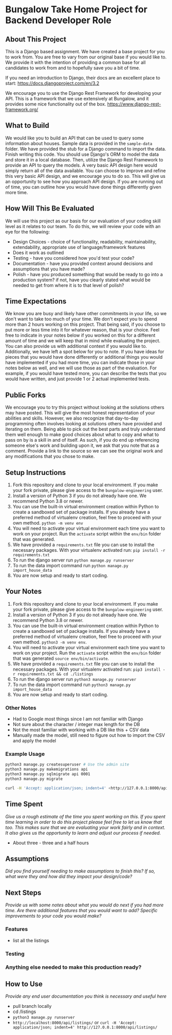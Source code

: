 # Bungalow Take Home Project for Backend Developer Role

## About This Project

This is a Django based assignment. We have created a base project for you to work from.
You are free to vary from our original base if you would like to. We provide it with the intention of providing
a common base for all candidates to work from and to hopefully save you a bit of time.

If you need an introduction to Django, their docs are an excellent place to start: <https://docs.djangoproject.com/en/3.2>

We encourage you to use the Django Rest Framework for developing your API. This is a framework that we use extensively
at Bungalow, and it provides some nice functionality out of the box. <https://www.django-rest-framework.org/>

## What to Build

We would like you to build an API that can be used to query some information about houses.
Sample data is provided in the `sample-data` folder.
We have provided the stub for a Django command to import the data. Finish writing this code.
You should use Django's ORM to model the data and store it in a local database.
Then, utilize the Django Rest Framework to provide an API to query the models.
A very basic API design here would simply return all of the data available.
You can choose to improve and refine this very basic API design, and we encourage you to do so.
This will give us an opportunity to see how you approach API design.
If you are running out of time, you can outline how you would have done things differently given more time.

## How Will This Be Evaluated

We will use this project as our basis for our evaluation of your coding skill level as it relates to our team.
To do this, we will review your code with an eye for the following:

- Design Choices - choice of functionality, readability, maintainability, extendability, appropriate use of language/framework features
- Does it work as outlined
- Testing - have you considered how you'd test your code?
- Documentation - have you provided context around decisions and assumptions that you have made?
- Polish - have you produced something that would be ready to go into a production system?
  if not, have you clearly stated what would be needed to get from where it is to that level of polish?

## Time Expectations

We know you are busy and likely have other commitments in your life, so we don't want to take too much of your time.
We don't expect you to spend more than 2 hours working on this project. That being said, if you choose to put more or
less time into it for whatever reason, that is your choice. Feel free to indicate in your notes below if you worked on
this for a different amount of time and we will keep that in mind while evaluating the project. You can also provide us
with additional context if you would like to. Additionally, we have left a spot below for you to note. If you have ideas
for pieces that you would have done differently or additional things you would have implemented if you had more time,
you can indicate those in your notes below as well, and we will use those as part of the evaluation. For example, if you
would have tested more, you can describe the tests that you would have written, and just provide 1 or 2 actual implemented
tests.

## Public Forks

We encourage you to try this project without looking at the solutions others may have posted. This will give the most
honest representation of your abilities and skills. However, we also recognize that day-to-day programming often involves
looking at solutions others have provided and iterating on them. Being able to pick out the best parts and truly
understand them well enough to make good choices about what to copy and what to pass on by is a skill in and of itself.
As such, if you do end up referencing someone else's work and building upon it, we ask that you note that as a comment.
Provide a link to the source so we can see the original work and any modifications that you chose to make.

## Setup Instructions

1. Fork this repository and clone to your local environment. If you make your fork private, please give access to the `bungalow-engineering` user.
1. Install a version of Python 3 if you do not already have one. We recommend Python 3.8 or newer.
1. You can use the built-in virtual environment creation within Python to create a sandboxed set of package installs.
   If you already have a preferred method of virtualenv creation, feel free to proceed with your own method.
   `python -m venv env`
1. You will need to activate your virtual environment each time you want to work on your project.
   Run the `activate` script within the `env/bin` folder that was generated.
1. We have provided a `requirements.txt` file you can use to install the necessary packages.
   With your virtualenv activated run: `pip install -r requirements.txt`
1. To run the django server run `python manage.py runserver`
1. To run the data import command run `python manage.py import_house_data`
1. You are now setup and ready to start coding.

## Your Notes

1. Fork this repository and clone to your local environment. If you make your fork private, please give access to the `bungalow-engineering` user.
1. Install a version of Python 3 if you do not already have one. We recommend Python 3.8 or newer.
1. You can use the built-in virtual environment creation within Python to create a sandboxed set of package installs.
   If you already have a preferred method of virtualenv creation, feel free to proceed with your own method.
   `python3 -m venv env`.
1. You will need to activate your virtual environment each time you want to work on your project.
   Run the `activate` script within the `env/bin` folder that was generated `source env/bin/activate`.
1. We have provided a `requirements.txt` file you can use to install the necessary packages.
   With your virtualenv activated run: `pip3 install -r requirements.txt && cd ./listings`
1. To run the django server run `python3 manage.py runserver`
1. To run the data import command run `python3 manage.py import_house_data`
1. You are now setup and ready to start coding.

### Other Notes

- Had to Google most things since I am not familiar with Django
- Not sure about the character / integer max length for the DB
- Not the most familiar with working with a DB like this + CSV data
- Manually made the model, still need to figure out how to import the CSV and apply the model

### Example Usage

```bash
python3 manage.py createsuperuser # Use the admin site
python3 manage.py makemigrations api
python3 manage.py sqlmigrate api 0001
python3 manage.py migrate

curl -H 'Accept: application/json; indent=4' <http://127.0.0.1:8000/api/listings/>
```

## Time Spent

*Give us a rough estimate of the time you spent working on this. If you spent time learning in order to do this project please feel free to let us know that too.*
*This makes sure that we are evaluating your work fairly and in context. It also gives us the opportunity to learn and adjust our process if needed.*

- About three - three and a half hours

## Assumptions

*Did you find yourself needing to make assumptions to finish this?*
*If so, what were they and how did they impact your design/code?*

## Next Steps

*Provide us with some notes about what you would do next if you had more time.*
*Are there additional features that you would want to add? Specific improvements to your code you would make?*

### Features

- list all the listings

### Testing

### Anything else needed to make this production ready?

## How to Use

*Provide any end user documentation you think is necessary and useful here*

- pull branch locally
- cd /listings
- `python3 manage.py runserver`
- `http://localhost:8000/api/listings/` or `curl -H 'Accept: application/json; indent=4' http://127.0.0.1:8000/api/listings/`

